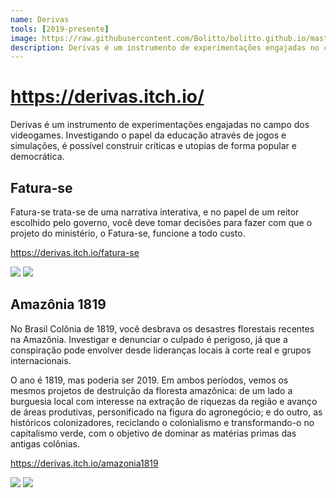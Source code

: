 ```yaml
---
name: Derivas
tools: [2019-presente]
image: https://raw.githubusercontent.com/Bolitto/bolitto.github.io/master/imgs/projetos/derivas/derivas1.png
description: Derivas é um instrumento de experimentações engajadas no campo dos videogames. Investigando o papel da educação através de jogos e simulações, é possível construir críticas e utopias de forma popular e democrática.
---
```


# https://derivas.itch.io/

Derivas é um instrumento de experimentações engajadas no campo dos videogames. Investigando o papel da educação através de jogos e simulações, é possível construir críticas e utopias de forma popular e democrática.

## Fatura-se

Fatura-se trata-se de uma narrativa interativa, e no papel de um reitor escolhido pelo governo, você deve tomar decisões para fazer com que o projeto do ministério, o Fatura-se, funcione a todo custo.

https://derivas.itch.io/fatura-se

![](https://raw.githubusercontent.com/Bolitto/bolitto.github.io/master/imgs/projetos/derivas/derivas2.png)
![](https://raw.githubusercontent.com/Bolitto/bolitto.github.io/master/imgs/projetos/derivas/derivas3.png)

## Amazônia 1819

No Brasil Colônia de 1819, você desbrava os desastres florestais recentes na Amazônia. Investigar e denunciar o culpado é perigoso, já que a conspiração pode envolver desde lideranças locais à corte real e grupos internacionais. 

O ano é 1819, mas poderia ser 2019. Em ambos períodos, vemos os mesmos projetos de destruição da floresta amazônica: de um lado a burguesia local com interesse na extração de riquezas da região e avanço de áreas produtivas, personificado na figura do agronegócio; e do outro, as históricos colonizadores, reciclando o colonialismo e transformando-o no capitalismo verde, com o objetivo de dominar as matérias primas das antigas colônias.

https://derivas.itch.io/amazonia1819

![](https://raw.githubusercontent.com/Bolitto/bolitto.github.io/master/imgs/projetos/derivas/amazonia1.png)
![](https://raw.githubusercontent.com/Bolitto/bolitto.github.io/master/imgs/projetos/derivas/amazonia2.png)
